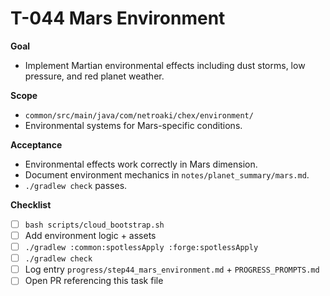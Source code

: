 # T-044 Mars Environment

**Goal**

- Implement Martian environmental effects including dust storms, low pressure, and red planet weather.

**Scope**

- `common/src/main/java/com/netroaki/chex/environment/`
- Environmental systems for Mars-specific conditions.

**Acceptance**

- Environmental effects work correctly in Mars dimension.
- Document environment mechanics in `notes/planet_summary/mars.md`.
- `./gradlew check` passes.

**Checklist**

- [ ] `bash scripts/cloud_bootstrap.sh`
- [ ] Add environment logic + assets
- [ ] `./gradlew :common:spotlessApply :forge:spotlessApply`
- [ ] `./gradlew check`
- [ ] Log entry `progress/step44_mars_environment.md` + `PROGRESS_PROMPTS.md`
- [ ] Open PR referencing this task file
